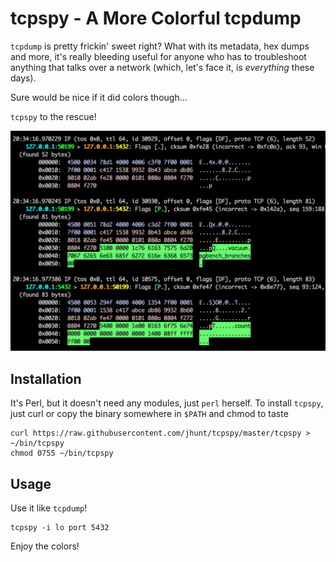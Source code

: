 tcpspy - A More Colorful tcpdump
================================

`tcpdump` is pretty frickin' sweet right?  What with its metadata,
hex dumps and more, it's really bleeding useful for anyone who has
to troubleshoot anything that talks over a network (which, let's
face it, is _everything_ these days).

Sure would be nice if it did colors though...

`tcpspy` to the rescue!

![screenshot](https://raw.githubusercontent.com/jhunt/tcpspy/master/screenshot.png)

Installation
------------

It's Perl, but it doesn't need any modules, just `perl` herself.
To install `tcpspy`, just curl or copy the binary somewhere in
`$PATH` and chmod to taste

```
curl https://raw.githubusercontent.com/jhunt/tcpspy/master/tcpspy > ~/bin/tcpspy
chmod 0755 ~/bin/tcpspy
```

Usage
-----

Use it like `tcpdump`!

```
tcpspy -i lo port 5432
```

Enjoy the colors!
